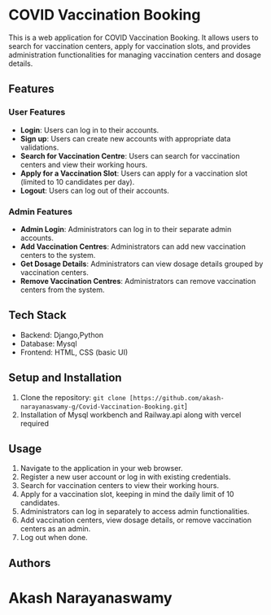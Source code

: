 # COVID Vaccination Booking

This is a web application for COVID Vaccination Booking. It allows users to search for vaccination centers, apply for vaccination slots, and provides administration functionalities for managing vaccination centers and dosage details.

## Features

### User Features

- **Login**: Users can log in to their accounts.
- **Sign up**: Users can create new accounts with appropriate data validations.
- **Search for Vaccination Centre**: Users can search for vaccination centers and view their working hours.
- **Apply for a Vaccination Slot**: Users can apply for a vaccination slot (limited to 10 candidates per day).
- **Logout**: Users can log out of their accounts.

### Admin Features

- **Admin Login**: Administrators can log in to their separate admin accounts.
- **Add Vaccination Centres**: Administrators can add new vaccination centers to the system.
- **Get Dosage Details**: Administrators can view dosage details grouped by vaccination centers.
- **Remove Vaccination Centres**: Administrators can remove vaccination centers from the system.

## Tech Stack

- Backend: Django,Python
- Database: Mysql
- Frontend: HTML, CSS (basic UI)

## Setup and Installation

1. Clone the repository: `git clone [https://github.com/akash-narayanaswamy-g/Covid-Vaccination-Booking.git`]
2. Installation of Mysql workbench and Railway.api along with vercel required

## Usage

1. Navigate to the application in your web browser.
2. Register a new user account or log in with existing credentials.
3. Search for vaccination centers to view their working hours.
4. Apply for a vaccination slot, keeping in mind the daily limit of 10 candidates.
5. Administrators can log in separately to access admin functionalities.
6. Add vaccination centers, view dosage details, or remove vaccination centers as an admin.
7. Log out when done.


## Authors

# Akash Narayanaswamy

